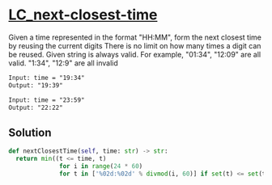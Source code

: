 # [LC_next-closest-time](https://leetcode.com/problems/next-closest-time)

Given a time represented in the format "HH:MM", form the next closest time by reusing the current digits
There is no limit on how many times a digit can be reused.
Given string is always valid. For example, "01:34", "12:09" are all valid. "1:34", "12:9" are all invalid

```txt
Input: time = "19:34"
Output: "19:39"

Input: time = "23:59"
Output: "22:22"
```

## Solution

```py
def nextClosestTime(self, time: str) -> str:
  return min((t <= time, t)
              for i in range(24 * 60)
              for t in ['%02d:%02d' % divmod(i, 60)] if set(t) <= set(time))[1]
```
